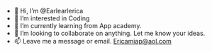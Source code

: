 - 👋 Hi, I’m @Earlearlerica
- 👀 I’m interested in Coding
- 🌱 I’m currently learning from App academy.
- 💞️ I’m looking to collaborate on anything. Let me know your ideas.
- 📫 Leave me a message or email. Ericamiap@aol.com

<!---
Earlearlerica/Earlearlerica is a ✨ special ✨ repository because its `README.md` (this file) appears on your GitHub profile.
You can click the Preview link to take a look at your changes.
--->
